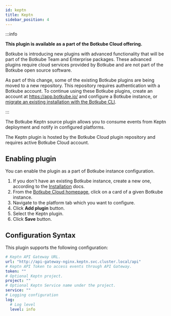 ```yaml
---
id: keptn
title: Keptn
sidebar_position: 4
---
```


:::info

**This plugin is available as a part of the Botkube Cloud offering.**

Botkube is introducing new plugins with advanced functionality that will be part of the Botkube Team and Enterprise packages. These advanced plugins require cloud services provided by Botkube and are not part of the Botkube open source software.

As part of this change, some of the existing Botkube plugins are being moved to a new repository. This repository requires authentication with a Botkube account. To continue using these Botkube plugins, create an account at https://app.botkube.io/ and configure a Botkube instance, or [migrate an existing installation with the Botkube CLI](../../cli/migrate.md).

:::

The Botkube Keptn source plugin allows you to consume events from Keptn deployment and notify in configured platforms.

The Keptn plugin is hosted by the Botkube Cloud plugin repository and requires active Botkube Cloud account.

## Enabling plugin

You can enable the plugin as a part of Botkube instance configuration.

1. If you don't have an existing Botkube instance, create a new one, according to the [Installation](../../installation/index.mdx) docs.
2. From the [Botkube Cloud homepage](https://app.botkube.io), click on a card of a given Botkube instance.
3. Navigate to the platform tab which you want to configure.
4. Click **Add plugin** button.
5. Select the Keptn plugin.
6. Click **Save** button.

## Configuration Syntax

This plugin supports the following configuration:

```yaml
# Keptn API Gateway URL.
url: "http://api-gateway-nginx.keptn.svc.cluster.local/api"
# Keptn API Token to access events through API Gateway.
token: ""
# Optional Keptn project.
project: ""
# Optional Keptn Service name under the project.
service: ""
# Logging configuration
log:
  # Log level
  level: info
```

